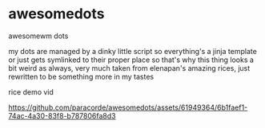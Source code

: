 # awesomedots
awesomewm dots

my dots are managed by a dinky little script so everything's a jinja template or just gets symlinked to their proper place so that's why this thing looks a bit weird
as always, very much taken from elenapan's amazing rices, just rewritten to be something more in my tastes

rice demo vid

https://github.com/paracorde/awesomedots/assets/61949364/6b1faef1-74ac-4a30-83f8-b787806fa8d3

